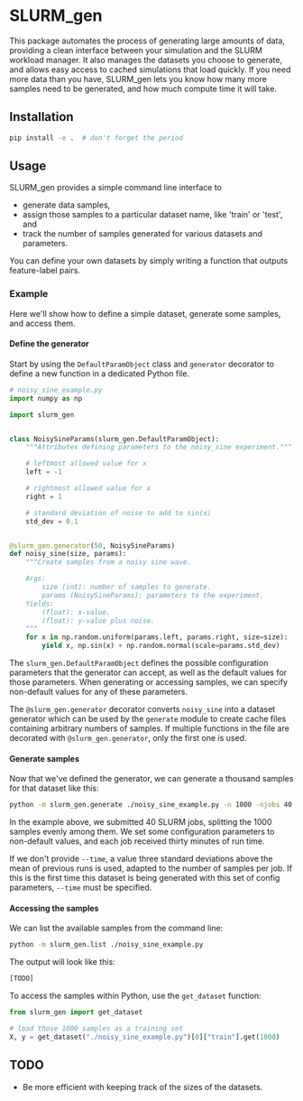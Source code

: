 # SLURM_gen

This package automates the process of generating large amounts of data, providing a clean interface between your simulation and the SLURM workload manager. It also manages the datasets you choose to generate, and allows easy access to cached simulations that load quickly. If you need more data than you have, SLURM_gen lets you know how many more samples need to be generated, and how much compute time it will take.

## Installation

```bash
pip install -e .  # don't forget the period
```

## Usage

SLURM_gen provides a simple command line interface to

- generate data samples,
- assign those samples to a particular dataset name, like 'train' or 'test', and
- track the number of samples generated for various datasets and parameters.

You can define your own datasets by simply writing a function that outputs feature-label pairs.

### Example

Here we'll show how to define a simple dataset, generate some samples, and access them.

#### Define the generator

Start by using the `DefaultParamObject` class and `generator` decorator to define a new function in a dedicated Python file.

```python
# noisy_sine_example.py
import numpy as np

import slurm_gen


class NoisySineParams(slurm_gen.DefaultParamObject):
    """Attributes defining parameters to the noisy_sine experiment."""

    # leftmost allowed value for x
    left = -1

    # rightmost allowed value for x
    right = 1

    # standard deviation of noise to add to sin(x)
    std_dev = 0.1


@slurm_gen.generator(50, NoisySineParams)
def noisy_sine(size, params):
    """Create samples from a noisy sine wave.

    Args:
        size (int): number of samples to generate.
        params (NoisySineParams): parameters to the experiment.
    Yields:
        (float): x-value.
        (float): y-value plus noise.
    """
    for x in np.random.uniform(params.left, params.right, size=size):
        yield x, np.sin(x) + np.random.normal(scale=params.std_dev)

```

The `slurm_gen.DefaultParamObject` defines the possible configuration parameters that the generator can accept, as well as the default values for those parameters. When generating or accessing samples, we can specify non-default values for any of these parameters.

The `@slurm_gen.generator` decorator converts `noisy_sine` into a dataset generator which can be used by the `generate` module to create cache files containing arbitrary numbers of samples. If multiple functions in the file are decorated with `@slurm_gen.generator`, only the first one is used.

#### Generate samples

Now that we've defined the generator, we can generate a thousand samples for that dataset like this:

```bash
python -m slurm_gen.generate ./noisy_sine_example.py -n 1000 -njobs 40 --mem_per_cpu 1GB --params "{'left': 0, 'scale': 0.5}" --time "30" --verbose
```

In the example above, we submitted 40 SLURM jobs, splitting the 1000 samples evenly among them. We set some configuration parameters to non-default values, and each job received thirty minutes of run time.

If we don't provide `--time`, a value three standard deviations above the mean of previous runs is used, adapted to the number of samples per job. If this is the first time this dataset is being generated with this set of config parameters, `--time` must be specified.

#### Accessing the samples

We can list the available samples from the command line:

```bash
python -m slurm_gen.list ./noisy_sine_example.py
```

The output will look like this:

```txt
[TODO]
```

To access the samples within Python, use the `get_dataset` function:

```python
from slurm_gen import get_dataset

# load those 1000 samples as a training set
X, y = get_dataset("./noisy_sine_example.py")[0]["train"].get(1000)
```

## TODO

- Be more efficient with keeping track of the sizes of the datasets.
